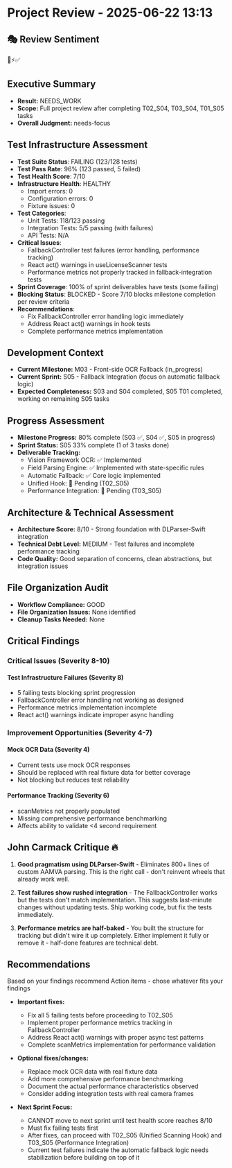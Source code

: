 # Project Review - 2025-06-22 13:13

## 🎭 Review Sentiment

🚧⚡️✅

## Executive Summary

- **Result:** NEEDS_WORK
- **Scope:** Full project review after completing T02_S04, T03_S04, T01_S05 tasks
- **Overall Judgment:** needs-focus

## Test Infrastructure Assessment

- **Test Suite Status**: FAILING (123/128 tests)
- **Test Pass Rate**: 96% (123 passed, 5 failed)
- **Test Health Score**: 7/10
- **Infrastructure Health**: HEALTHY
  - Import errors: 0
  - Configuration errors: 0
  - Fixture issues: 0
- **Test Categories**:
  - Unit Tests: 118/123 passing
  - Integration Tests: 5/5 passing (with failures)
  - API Tests: N/A
- **Critical Issues**:
  - FallbackController test failures (error handling, performance tracking)
  - React act() warnings in useLicenseScanner tests
  - Performance metrics not properly tracked in fallback-integration tests
- **Sprint Coverage**: 100% of sprint deliverables have tests (some failing)
- **Blocking Status**: BLOCKED - Score 7/10 blocks milestone completion per review criteria
- **Recommendations**:
  - Fix FallbackController error handling logic immediately
  - Address React act() warnings in hook tests
  - Complete performance metrics implementation

## Development Context

- **Current Milestone:** M03 - Front-side OCR Fallback (in_progress)
- **Current Sprint:** S05 - Fallback Integration (focus on automatic fallback logic)
- **Expected Completeness:** S03 and S04 completed, S05 T01 completed, working on remaining S05 tasks

## Progress Assessment

- **Milestone Progress:** 80% complete (S03 ✅, S04 ✅, S05 in progress)
- **Sprint Status:** S05 33% complete (1 of 3 tasks done)
- **Deliverable Tracking:** 
  - Vision Framework OCR: ✅ Implemented
  - Field Parsing Engine: ✅ Implemented with state-specific rules
  - Automatic Fallback: ✅ Core logic implemented
  - Unified Hook: 🚧 Pending (T02_S05)
  - Performance Integration: 🚧 Pending (T03_S05)

## Architecture & Technical Assessment

- **Architecture Score:** 8/10 - Strong foundation with DLParser-Swift integration
- **Technical Debt Level:** MEDIUM - Test failures and incomplete performance tracking
- **Code Quality:** Good separation of concerns, clean abstractions, but integration issues

## File Organization Audit

- **Workflow Compliance:** GOOD
- **File Organization Issues:** None identified
- **Cleanup Tasks Needed:** None

## Critical Findings

### Critical Issues (Severity 8-10)

#### Test Infrastructure Failures (Severity 8)

- 5 failing tests blocking sprint progression
- FallbackController error handling not working as designed
- Performance metrics implementation incomplete
- React act() warnings indicate improper async handling

### Improvement Opportunities (Severity 4-7)

#### Mock OCR Data (Severity 4)

- Current tests use mock OCR responses
- Should be replaced with real fixture data for better coverage
- Not blocking but reduces test reliability

#### Performance Tracking (Severity 6)

- scanMetrics not properly populated
- Missing comprehensive performance benchmarking
- Affects ability to validate <4 second requirement

## John Carmack Critique 🔥

1. **Good pragmatism using DLParser-Swift** - Eliminates 800+ lines of custom AAMVA parsing. This is the right call - don't reinvent wheels that already work well.

2. **Test failures show rushed integration** - The FallbackController works but the tests don't match implementation. This suggests last-minute changes without updating tests. Ship working code, but fix the tests immediately.

3. **Performance metrics are half-baked** - You built the structure for tracking but didn't wire it up completely. Either implement it fully or remove it - half-done features are technical debt.

## Recommendations

Based on your findings recommend Action items - chose whatever fits your findings

- **Important fixes:** 
  - Fix all 5 failing tests before proceeding to T02_S05
  - Implement proper performance metrics tracking in FallbackController
  - Address React act() warnings with proper async test patterns
  - Complete scanMetrics implementation for performance validation

- **Optional fixes/changes:**
  - Replace mock OCR data with real fixture data
  - Add more comprehensive performance benchmarking
  - Document the actual performance characteristics observed
  - Consider adding integration tests with real camera frames

- **Next Sprint Focus:** 
  - CANNOT move to next sprint until test health score reaches 8/10
  - Must fix failing tests first
  - After fixes, can proceed with T02_S05 (Unified Scanning Hook) and T03_S05 (Performance Integration)
  - Current test failures indicate the automatic fallback logic needs stabilization before building on top of it